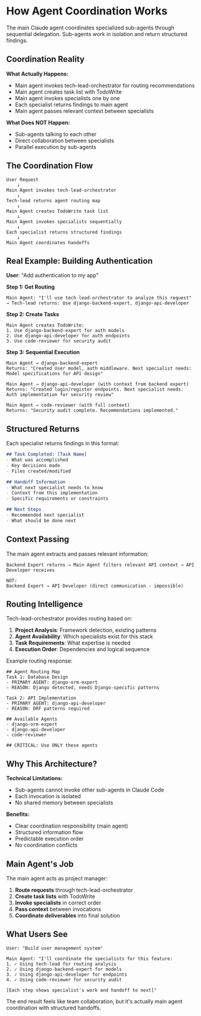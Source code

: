 # How Agent Coordination Works

The main Claude agent coordinates specialized sub-agents through sequential delegation. Sub-agents work in isolation and return structured findings.

## Coordination Reality

**What Actually Happens:**
- Main agent invokes tech-lead-orchestrator for routing recommendations
- Main agent creates task list with TodoWrite
- Main agent invokes specialists one by one
- Each specialist returns findings to main agent
- Main agent passes relevant context between specialists

**What Does NOT Happen:**
- Sub-agents talking to each other
- Direct collaboration between specialists
- Parallel execution by sub-agents

## The Coordination Flow

```
User Request
    ↓
Main Agent invokes tech-lead-orchestrator
    ↓
Tech-lead returns agent routing map
    ↓
Main Agent creates TodoWrite task list
    ↓
Main Agent invokes specialists sequentially
    ↓
Each specialist returns structured findings
    ↓
Main Agent coordinates handoffs
```

## Real Example: Building Authentication

**User**: "Add authentication to my app"

**Step 1: Get Routing**
```
Main Agent: "I'll use tech-lead-orchestrator to analyze this request"
→ Tech-lead returns: Use django-backend-expert, django-api-developer
```

**Step 2: Create Tasks**
```
Main Agent creates TodoWrite:
1. Use django-backend-expert for auth models
2. Use django-api-developer for auth endpoints
3. Use code-reviewer for security audit
```

**Step 3: Sequential Execution**
```
Main Agent → django-backend-expert
Returns: "Created User model, auth middleware. Next specialist needs: Model specifications for API design"

Main Agent → django-api-developer (with context from backend expert)
Returns: "Created login/register endpoints. Next specialist needs: Auth implementation for security review"

Main Agent → code-reviewer (with full context)
Returns: "Security audit complete. Recommendations implemented."
```

## Structured Returns

Each specialist returns findings in this format:

```markdown
## Task Completed: [Task Name]
- What was accomplished
- Key decisions made
- Files created/modified

## Handoff Information
- What next specialist needs to know
- Context from this implementation
- Specific requirements or constraints

## Next Steps
- Recommended next specialist
- What should be done next
```

## Context Passing

The main agent extracts and passes relevant information:

```
Backend Expert returns → Main Agent filters relevant API context → API Developer receives

NOT:
Backend Expert → API Developer (direct communication - impossible)
```

## Routing Intelligence

Tech-lead-orchestrator provides routing based on:

1. **Project Analysis**: Framework detection, existing patterns
2. **Agent Availability**: Which specialists exist for this stack
3. **Task Requirements**: What expertise is needed
4. **Execution Order**: Dependencies and logical sequence

Example routing response:
```
## Agent Routing Map
Task 1: Database Design
- PRIMARY AGENT: django-orm-expert
- REASON: Django detected, needs Django-specific patterns

Task 2: API Implementation  
- PRIMARY AGENT: django-api-developer
- REASON: DRF patterns required

## Available Agents
- django-orm-expert
- django-api-developer
- code-reviewer

## CRITICAL: Use ONLY these agents
```

## Why This Architecture?

**Technical Limitations:**
- Sub-agents cannot invoke other sub-agents in Claude Code
- Each invocation is isolated
- No shared memory between specialists

**Benefits:**
- Clear coordination responsibility (main agent)
- Structured information flow
- Predictable execution order
- No coordination conflicts

## Main Agent's Job

The main agent acts as project manager:

1. **Route requests** through tech-lead-orchestrator
2. **Create task lists** with TodoWrite
3. **Invoke specialists** in correct order
4. **Pass context** between invocations
5. **Coordinate deliverables** into final solution

## What Users See

```
User: "Build user management system"

Main Agent: "I'll coordinate the specialists for this feature:
1. ✓ Using tech-lead for routing analysis
2. ✓ Using django-backend-expert for models  
3. ✓ Using django-api-developer for endpoints
4. ✓ Using code-reviewer for security audit

[Each step shows specialist's work and handoff to next]"
```

The end result feels like team collaboration, but it's actually main agent coordination with structured handoffs.